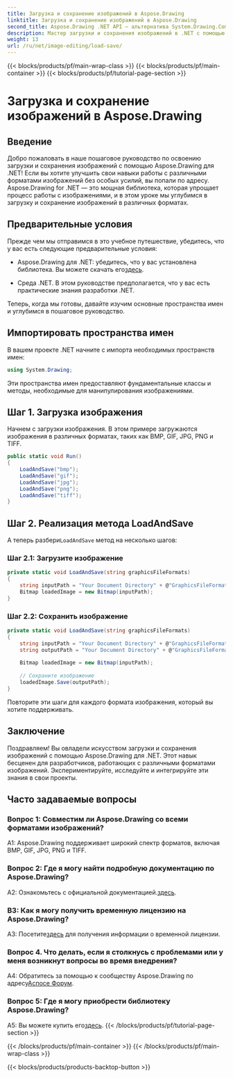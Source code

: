 ```yaml
---
title: Загрузка и сохранение изображений в Aspose.Drawing
linktitle: Загрузка и сохранение изображений в Aspose.Drawing
second_title: Aspose.Drawing .NET API — альтернатива System.Drawing.Common
description: Мастер загрузки и сохранения изображений в .NET с помощью Aspose.Drawing. С легкостью исследуйте форматы BMP, GIF, JPG, PNG, TIFF.
weight: 13
url: /ru/net/image-editing/load-save/
---
```


{{< blocks/products/pf/main-wrap-class >}}
{{< blocks/products/pf/main-container >}}
{{< blocks/products/pf/tutorial-page-section >}}

# Загрузка и сохранение изображений в Aspose.Drawing

## Введение

Добро пожаловать в наше пошаговое руководство по освоению загрузки и сохранения изображений с помощью Aspose.Drawing для .NET! Если вы хотите улучшить свои навыки работы с различными форматами изображений без особых усилий, вы попали по адресу. Aspose.Drawing for .NET — это мощная библиотека, которая упрощает процесс работы с изображениями, и в этом уроке мы углубимся в загрузку и сохранение изображений в различных форматах.

## Предварительные условия

Прежде чем мы отправимся в это учебное путешествие, убедитесь, что у вас есть следующие предварительные условия:

-  Aspose.Drawing для .NET: убедитесь, что у вас установлена библиотека. Вы можете скачать его[здесь](https://releases.aspose.com/drawing/net/).

- Среда .NET. В этом руководстве предполагается, что у вас есть практические знания разработки .NET.

Теперь, когда мы готовы, давайте изучим основные пространства имен и углубимся в пошаговое руководство.

## Импортировать пространства имен

В вашем проекте .NET начните с импорта необходимых пространств имен:

```csharp
using System.Drawing;
```

Эти пространства имен предоставляют фундаментальные классы и методы, необходимые для манипулирования изображениями.

## Шаг 1. Загрузка изображения

Начнем с загрузки изображения. В этом примере загружаются изображения в различных форматах, таких как BMP, GIF, JPG, PNG и TIFF.

```csharp
public static void Run()
{
    LoadAndSave("bmp");
    LoadAndSave("gif");
    LoadAndSave("jpg");
    LoadAndSave("png");
    LoadAndSave("tiff");
}
```

## Шаг 2. Реализация метода LoadAndSave

 А теперь разбери`LoadAndSave` метод на несколько шагов:

### Шаг 2.1: Загрузите изображение

```csharp
private static void LoadAndSave(string graphicsFileFormats)
{
    string inputPath = "Your Document Directory" + @"GraphicsFileFormats\image." + graphicsFileFormats;
    Bitmap loadedImage = new Bitmap(inputPath);
}
```

### Шаг 2.2: Сохранить изображение

```csharp
private static void LoadAndSave(string graphicsFileFormats)
{
    string inputPath = "Your Document Directory" + @"GraphicsFileFormats\image." + graphicsFileFormats;
    string outputPath = "Your Document Directory" + @"GraphicsFileFormats\image_out." + graphicsFileFormats;
    
    Bitmap loadedImage = new Bitmap(inputPath);
    
    // Сохраните изображение
    loadedImage.Save(outputPath);
}
```

Повторите эти шаги для каждого формата изображения, который вы хотите поддерживать.

## Заключение

Поздравляем! Вы овладели искусством загрузки и сохранения изображений с помощью Aspose.Drawing для .NET. Этот навык бесценен для разработчиков, работающих с различными форматами изображений. Экспериментируйте, исследуйте и интегрируйте эти знания в свои проекты.

## Часто задаваемые вопросы

### Вопрос 1: Совместим ли Aspose.Drawing со всеми форматами изображений?

A1: Aspose.Drawing поддерживает широкий спектр форматов, включая BMP, GIF, JPG, PNG и TIFF.

### Вопрос 2: Где я могу найти подробную документацию по Aspose.Drawing?

A2: Ознакомьтесь с официальной документацией.[здесь](https://reference.aspose.com/drawing/net/).

### В3: Как я могу получить временную лицензию на Aspose.Drawing?

 А3: Посетите[здесь](https://purchase.aspose.com/temporary-license/) для получения информации о временной лицензии.

### Вопрос 4. Что делать, если я столкнусь с проблемами или у меня возникнут вопросы во время внедрения?

 A4: Обратитесь за помощью к сообществу Aspose.Drawing по адресу[Аспосе Форум](https://forum.aspose.com/c/diagram/17).

### Вопрос 5: Где я могу приобрести библиотеку Aspose.Drawing?

 A5: Вы можете купить его[здесь](https://purchase.aspose.com/buy).
{{< /blocks/products/pf/tutorial-page-section >}}

{{< /blocks/products/pf/main-container >}}
{{< /blocks/products/pf/main-wrap-class >}}

{{< blocks/products/products-backtop-button >}}
